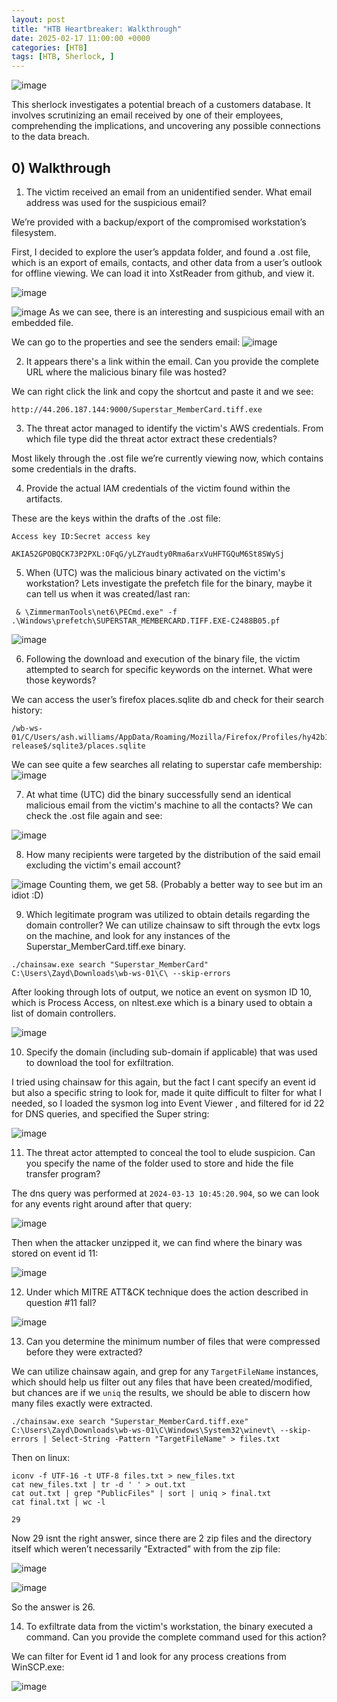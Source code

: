 ```yaml
---
layout: post
title: "HTB Heartbreaker: Walkthrough"
date: 2025-02-17 11:00:00 +0000
categories: [HTB]
tags: [HTB, Sherlock, ]
---
```


![image](https://github.com/user-attachments/assets/a307d9ae-40f0-4261-a4fb-553c8ac6f0b5)

This sherlock investigates a potential breach of a customers database. It involves scrutinizing an email received by one of their employees, comprehending the implications, and uncovering any possible connections to the data breach.

## 0) Walkthrough
1. The victim received an email from an unidentified sender. What email address was used for the suspicious email?

We’re provided with a backup/export of the compromised workstation’s filesystem.

First, I decided to explore the user’s appdata folder, and found a .ost file, which is an export of emails, contacts, and other data from a user’s outlook for offline viewing. We can load it into XstReader from github, and view it.

![image](https://github.com/user-attachments/assets/11d4fe14-dfde-499f-b3c6-ae6fd61c7493)

![image](https://github.com/user-attachments/assets/076adcc4-600c-4068-90ae-cdb8f87efec7)
As we can see, there is an interesting and suspicious email with an embedded file.

We can go to the properties and see the senders email:
![image](https://github.com/user-attachments/assets/b139cfff-fe87-4701-9d87-85d0c734dc16)

2. It appears there's a link within the email. Can you provide the complete URL where the malicious binary file was hosted?

We can right click the link and copy the shortcut and paste it and we see:
```
http://44.206.187.144:9000/Superstar_MemberCard.tiff.exe
```

3. The threat actor managed to identify the victim's AWS credentials. From which file type did the threat actor extract these credentials?

Most likely through the .ost file we’re currently viewing now, which contains some credentials in the drafts.

4. Provide the actual IAM credentials of the victim found within the artifacts.

These are the keys within the drafts of the .ost file:
```
Access key ID:Secret access key

AKIA52GPOBQCK73P2PXL:OFqG/yLZYaudty0Rma6arxVuHFTGQuM6St8SWySj
```

5. When (UTC) was the malicious binary activated on the victim's workstation?
Lets investigate the prefetch file for the binary, maybe it can tell us when it was created/last ran:
```
 & \ZimmermanTools\net6\PECmd.exe" -f .\Windows\prefetch\SUPERSTAR_MEMBERCARD.TIFF.EXE-C2488B05.pf
```
![image](https://github.com/user-attachments/assets/f7cdf369-3850-4f51-b7e5-823e0d27bfee)


6. Following the download and execution of the binary file, the victim attempted to search for specific keywords on the internet. What were those keywords?
   
We can access the user’s firefox places.sqlite db and check for their search history:
```
/wb-ws-01/C/Users/ash.williams/AppData/Roaming/Mozilla/Firefox/Profiles/hy42b1gc.default-release$/sqlite3/places.sqlite
```

We can see quite a few searches all relating to superstar cafe membership:
![image](https://github.com/user-attachments/assets/156f9f29-b34d-4aec-9cca-02c2b6986c0d)


7. At what time (UTC) did the binary successfully send an identical malicious email from the victim's machine to all the contacts?
We can check the .ost file again and see:

![image](https://github.com/user-attachments/assets/b071b94b-dece-4e31-9ba4-d14b6a043c1e)

8. How many recipients were targeted by the distribution of the said email excluding the victim's email account?

![image](https://github.com/user-attachments/assets/87a9dd03-935c-4a09-b313-980a8e6755f8)
Counting them, we get 58. (Probably a better way to see but im an idiot :D)

9. Which legitimate program was utilized to obtain details regarding the domain controller?
We can utilize chainsaw to sift through the evtx logs on the machine, and look for any instances of the Superstar_MemberCard.tiff.exe binary.
```
./chainsaw.exe search "Superstar_MemberCard" C:\Users\Zayd\Downloads\wb-ws-01\C\ --skip-errors
```

After looking through lots of output, we notice an event on sysmon ID 10, which is Process Access, on nltest.exe which is a binary used to obtain a list of domain controllers.

![image](https://github.com/user-attachments/assets/8a479ccd-cd35-4c4d-ac70-2a3b353e023a)

10. Specify the domain (including sub-domain if applicable) that was used to download the tool for exfiltration.

I tried using chainsaw for this again, but the fact I cant specify an event id but also a specific string to look for, made it quite difficult to filter for what I needed, so I loaded the sysmon log into Event Viewer , and filtered for id 22 for DNS queries, and specified the Super string:

![image](https://github.com/user-attachments/assets/94d634a3-8b5b-48e9-8b2c-2abfc20e9cd4)


11. The threat actor attempted to conceal the tool to elude suspicion. Can you specify the name of the folder used to store and hide the file transfer program?

The dns query was performed at `2024-03-13 10:45:20.904`, so we can look for any events right around after that query:

![image](https://github.com/user-attachments/assets/af36f3c6-a187-4565-8e39-3061b2bb51f5)


Then when the attacker unzipped it, we can find where the binary was stored on event id 11:

![image](https://github.com/user-attachments/assets/f1149076-32f0-46ec-97a8-7e7f1dcd30ef)


12. Under which MITRE ATT&CK technique does the action described in question #11 fall?

![image](https://github.com/user-attachments/assets/aa4b8c8d-cec3-436c-b937-405d8a47c9b3)

13. Can you determine the minimum number of files that were compressed before they were extracted?

We can utilize chainsaw again, and grep for any `TargetFileName` instances, which should help us filter out any files that have been created/modified, but chances are if we `uniq` the results, we should be able to discern how many files exactly were extracted.
```
./chainsaw.exe search "Superstar_MemberCard.tiff.exe" C:\Users\Zayd\Downloads\wb-ws-01\C\Windows\System32\winevt\ --skip-errors | Select-String -Pattern "TargetFileName" > files.txt
```

Then on linux:
```
iconv -f UTF-16 -t UTF-8 files.txt > new_files.txt
cat new_files.txt | tr -d ' ' > out.txt
cat out.txt | grep "PublicFiles" | sort | uniq > final.txt
cat final.txt | wc -l

29
```

Now 29 isnt the right answer, since there are 2 zip files and the directory itself which weren’t necessarily “Extracted” with from the zip file:

![image](https://github.com/user-attachments/assets/37b48ea8-7191-4692-8bd9-cdf5b46f1000)

![image](https://github.com/user-attachments/assets/eac90448-4433-4b29-a15c-3c4680bcecd7)

So the answer is 26.


14. To exfiltrate data from the victim's workstation, the binary executed a command. Can you provide the complete command used for this action?

We can filter for Event id 1 and look for any process creations from WinSCP.exe:

![image](https://github.com/user-attachments/assets/71acc954-152b-45d5-896d-d7c188e3eb90)


